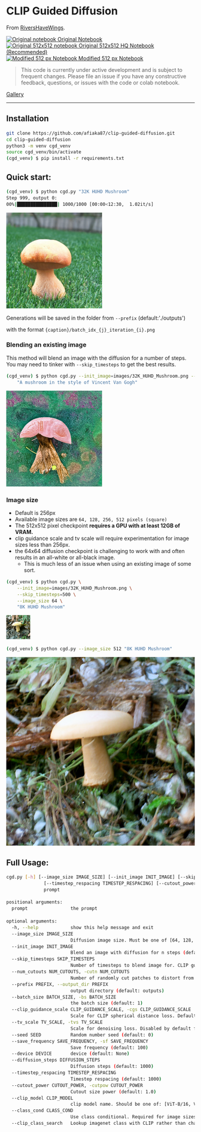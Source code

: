 # CLIP Guided Diffusion

From [RiversHaveWings](https://twitter.com/RiversHaveWings).

<a href="https://colab.research.google.com/drive/12a_Wrfi2_gwwAuN3VvMTwVMz9TfqctNj?usp=sharing">
  <img alt="Original notebook" src="https://colab.research.google.com/assets/colab-badge.svg">
  Original Notebook
</a>
</br>
<a href="https://colab.research.google.com/drive/1V66mUeJbXrTuQITvJunvnWVn96FEbSI3">
  <img alt="Original 512x512 notebook" src="https://colab.research.google.com/assets/colab-badge.svg">
  Original 512x512 HQ Notebook (Recommended)
</a>
</br>
<a href="https://github.com/afiaka87/clip-guided-diffusion/blob/main/cgd_clip_selected_class.ipynb">
  <img alt="Modified 512 px Notebook" src="https://colab.research.google.com/assets/colab-badge.svg">
  Modified 512 px Notebook
</a>

> This code is currently under active development and is subject to frequent changes. Please file an issue if you have any constructive feedback, questions, or issues with the code or colab notebook.

[Gallery](/images/README.md)

---

## Installation
```sh
git clone https://github.com/afiaka87/clip-guided-diffusion.git
cd clip-guided-diffusion
python3 -m venv cgd_venv
source cgd_venv/bin/activate
(cgd_venv) $ pip install -r requirements.txt
```

## Quick start:

```sh
(cgd_venv) $ python cgd.py "32K HUHD Mushroom"
Step 999, output 0:
00%|███████████████| 1000/1000 [00:00<12:30,  1.02it/s]
```
![](/images/32K_HUHD_Mushroom.png?raw=true)

Generations will be saved in the folder from `--prefix` (default:'./outputs')

with the format `{caption}/batch_idx_{j}_iteration_{i}.png`


### Blending an existing image

This method will blend an image with the diffusion for a number of steps. 
You may need to tinker with `--skip_timesteps` to get the best results.
```sh
(cgd_venv) $ python cgd.py --init_image=images/32K_HUHD_Mushroom.png --skip_timesteps=500 \
    "A mushroom in the style of Vincent Van Gogh"
```
![](images/a_mushroom_in_the_style_of_vangogh.png?raw=true)

### Image size
- Default is 256px
- Available image sizes are `64, 128, 256, 512 pixels (square)`
- The 512x512 pixel checkpoint **requires a GPU with at least 12GB of VRAM.**
- clip guidance scale and tv scale will require experimentation for image sizes less than 256px.
- the 64x64 diffusion checkpoint is challenging to work with and often results in an all-white or all-black image.
  - This is much less of an issue when using an existing image of some sort.
```sh
(cgd_venv) $ python cgd.py \
    --init_image=images/32K_HUHD_Mushroom.png \
    --skip_timesteps=500 \
    --image_size 64 \
    "8K HUHD Mushroom"
```
![](images/32K_HUHD_Mushroom_64.png?raw=true)

```sh
(cgd_venv) $ python cgd.py --image_size 512 "8K HUHD Mushroom"
```
![](images/32K_HUHD_Mushroom_512.png?raw=true)

## Full Usage:
```sh
cgd.py [-h] [--image_size IMAGE_SIZE] [--init_image INIT_IMAGE] [--skip_timesteps SKIP_TIMESTEPS] [--num_cutouts NUM_CUTOUTS] [--prefix PREFIX] [--batch_size BATCH_SIZE] [--clip_guidance_scale CLIP_GUIDANCE_SCALE] [--tv_scale TV_SCALE] [--seed SEED] [--save_frequency SAVE_FREQUENCY] [--device DEVICE] [--diffusion_steps DIFFUSION_STEPS]
              [--timestep_respacing TIMESTEP_RESPACING] [--cutout_power CUTOUT_POWER] [--clip_model CLIP_MODEL] [--class_cond CLASS_COND] [--clip_class_search]
              prompt

positional arguments:
  prompt                the prompt

optional arguments:
  -h, --help            show this help message and exit
  --image_size IMAGE_SIZE
                        Diffusion image size. Must be one of [64, 128, 256, 512]. (default: 256)
  --init_image INIT_IMAGE
                        Blend an image with diffusion for n steps (default: None)
  --skip_timesteps SKIP_TIMESTEPS
                        Number of timesteps to blend image for. CLIP guidance occurs after this. (default: 0)
  --num_cutouts NUM_CUTOUTS, -cutn NUM_CUTOUTS
                        Number of randomly cut patches to distort from diffusion. (default: 8)
  --prefix PREFIX, --output_dir PREFIX
                        output directory (default: outputs)
  --batch_size BATCH_SIZE, -bs BATCH_SIZE
                        the batch size (default: 1)
  --clip_guidance_scale CLIP_GUIDANCE_SCALE, -cgs CLIP_GUIDANCE_SCALE
                        Scale for CLIP spherical distance loss. Default value varies depending on image size. (default: 1000)
  --tv_scale TV_SCALE, -tvs TV_SCALE
                        Scale for denoising loss. Disabled by default for 64 and 128 (default: 100)
  --seed SEED           Random number seed (default: 0)
  --save_frequency SAVE_FREQUENCY, -sf SAVE_FREQUENCY
                        Save frequency (default: 100)
  --device DEVICE       device (default: None)
  --diffusion_steps DIFFUSION_STEPS
                        Diffusion steps (default: 1000)
  --timestep_respacing TIMESTEP_RESPACING
                        Timestep respacing (default: 1000)
  --cutout_power CUTOUT_POWER, -cutpow CUTOUT_POWER
                        Cutout size power (default: 1.0)
  --clip_model CLIP_MODEL
                        clip model name. Should be one of: [ViT-B/16, ViT-B/32, RN50, RN101, RN50x4, RN50x16] (default: ViT-B/16)
  --class_cond CLASS_COND
                        Use class conditional. Required for image sizes other than 256 (default: True)
  --clip_class_search   Lookup imagenet class with CLIP rather than changing them throughout run. Use `--clip_class_search` on its own to enable. (default: False)
```